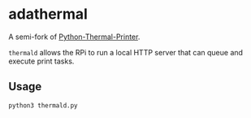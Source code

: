# adathermal

A semi-fork of [Python-Thermal-Printer](https://github.com/adafruit/Python-Thermal-Printer).

`thermald` allows the RPi to run a local HTTP server that can queue and execute print tasks.

## Usage

```
python3 thermald.py
```
